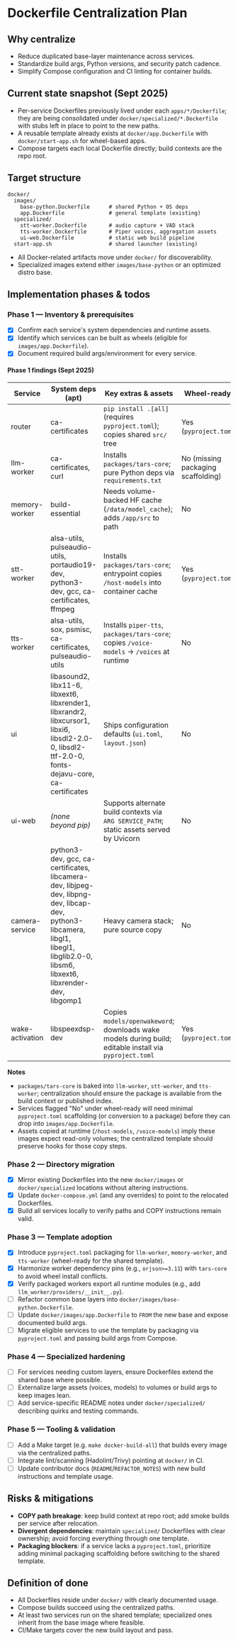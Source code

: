 # Dockerfile Centralization Plan

## Why centralize
- Reduce duplicated base-layer maintenance across services.
- Standardize build args, Python versions, and security patch cadence.
- Simplify Compose configuration and CI linting for container builds.

## Current state snapshot (Sept 2025)
- Per-service Dockerfiles previously lived under each `apps/*/Dockerfile`; they are being consolidated under `docker/specialized/*.Dockerfile` with stubs left in place to point to the new paths.
- A reusable template already exists at `docker/app.Dockerfile` with `docker/start-app.sh` for wheel-based apps.
- Compose targets each local Dockerfile directly; build contexts are the repo root.

## Target structure
```
docker/
  images/
    base-python.Dockerfile      # shared Python + OS deps
    app.Dockerfile              # general template (existing)
  specialized/
    stt-worker.Dockerfile       # audio capture + VAD stack
    tts-worker.Dockerfile       # Piper voices, aggregation assets
    ui-web.Dockerfile           # static web build pipeline
  start-app.sh                  # shared launcher (existing)
```
- All Docker-related artifacts move under `docker/` for discoverability.
- Specialized images extend either `images/base-python` or an optimized distro base.

## Implementation phases & todos
### Phase 1 — Inventory & prerequisites
- [x] Confirm each service's system dependencies and runtime assets.
- [x] Identify which services can be built as wheels (eligible for `images/app.Dockerfile`).
- [x] Document required build args/environment for every service.

#### Phase 1 findings (Sept 2025)

| Service | System deps (apt) | Key extras & assets | Wheel-ready? | Build args | Build-time env / entrypoint notes |
| --- | --- | --- | --- | --- | --- |
| router | ca-certificates | `pip install .[all]` (requires `pyproject.toml`); copies shared `src/` tree | Yes (`pyproject.toml`) | None | Sets `PYTHONPATH=/app/src`; simple `CMD python main.py` |
| llm-worker | ca-certificates, curl | Installs `packages/tars-core`; pure Python deps via `requirements.txt` | No (missing packaging scaffolding) | None | Default `LOG_LEVEL=INFO`; `CMD python -m llm_worker` |
| memory-worker | build-essential | Needs volume-backed HF cache (`/data/model_cache`); adds `/app/src` to path | No | None | Sets `HF_HOME`, `SENTENCE_TRANSFORMERS_HOME`, `TRANSFORMERS_CACHE`, `TORCH_HOME` |
| stt-worker | alsa-utils, pulseaudio-utils, portaudio19-dev, python3-dev, gcc, ca-certificates, ffmpeg | Installs `packages/tars-core`; entrypoint copies `/host-models` into container cache | Yes (`pyproject.toml`) | None | Entry script copies models before running `python /app/main.py`; HuggingFace caches under `/app/models` |
| tts-worker | alsa-utils, sox, psmisc, ca-certificates, pulseaudio-utils | Installs `piper-tts`, `packages/tars-core`; copies `/voice-models` → `/voices` at runtime | No | `PIPER_ARCH`, `PIPER_VERSION` | ENTRYPOINT handles voice copy + warning if `TARS.onnx` missing |
| ui | libasound2, libx11-6, libxext6, libxrender1, libxrandr2, libxcursor1, libxi6, libsdl2-2.0-0, libsdl2-ttf-2.0-0, fonts-dejavu-core, ca-certificates | Ships configuration defaults (`ui.toml`, `layout.json`) | No | None | Exposes `UI_CONFIG=/config/ui.toml`; runs `python -u main.py` |
| ui-web | *(none beyond pip)* | Supports alternate build contexts via `ARG SERVICE_PATH`; static assets served by Uvicorn | No | `SERVICE_PATH` | Defaults `MQTT_URL`, `HOST`, `PORT`; `CMD uvicorn server:app` |
| camera-service | python3-dev, gcc, ca-certificates, libcamera-dev, libjpeg-dev, libpng-dev, libcap-dev, python3-libcamera, libgl1, libegl1, libglib2.0-0, libsm6, libxext6, libxrender-dev, libgomp1 | Heavy camera stack; pure source copy | No | None | No special build env; `CMD python /app/main.py` |
| wake-activation | libspeexdsp-dev | Copies `models/openwakeword`; downloads wake models during build; editable install via `pyproject.toml` | Yes (`pyproject.toml`) | `BASE_IMAGE` | Runtime `python -m wake_activation`; no extra env |

**Notes**
- `packages/tars-core` is baked into `llm-worker`, `stt-worker`, and `tts-worker`; centralization should ensure the package is available from the build context or published index.
- Services flagged "No" under wheel-ready will need minimal `pyproject.toml` scaffolding (or conversion to a package) before they can drop into `images/app.Dockerfile`.
- Assets copied at runtime (`/host-models`, `/voice-models`) imply these images expect read-only volumes; the centralized template should preserve hooks for those copy steps.

### Phase 2 — Directory migration
- [x] Mirror existing Dockerfiles into the new `docker/images` or `docker/specialized` locations without altering instructions.
- [x] Update `docker-compose.yml` (and any overrides) to point to the relocated Dockerfiles.
- [x] Build all services locally to verify paths and COPY instructions remain valid.

### Phase 3 — Template adoption
- [x] Introduce `pyproject.toml` packaging for `llm-worker`, `memory-worker`, and `tts-worker` (wheel-ready for the shared template).
- [x] Harmonize worker dependency pins (e.g., `orjson>=3.11`) with `tars-core` to avoid wheel install conflicts.
- [x] Verify packaged workers export all runtime modules (e.g., add `llm_worker/providers/__init__.py`).
- [ ] Refactor common base layers into `docker/images/base-python.Dockerfile`.
- [ ] Update `docker/images/app.Dockerfile` to `FROM` the new base and expose documented build args.
- [ ] Migrate eligible services to use the template by packaging via `pyproject.toml` and passing build args from Compose.

### Phase 4 — Specialized hardening
- [ ] For services needing custom layers, ensure Dockerfiles extend the shared base where possible.
- [ ] Externalize large assets (voices, models) to volumes or build args to keep images lean.
- [ ] Add service-specific README notes under `docker/specialized/` describing quirks and testing commands.

### Phase 5 — Tooling & validation
- [ ] Add a Make target (e.g. `make docker-build-all`) that builds every image via the centralized paths.
- [ ] Integrate lint/scanning (Hadolint/Trivy) pointing at `docker/` in CI.
- [ ] Update contributor docs (`README`/`REFACTOR_NOTES`) with new build instructions and template usage.

## Risks & mitigations
- **COPY path breakage**: keep build context at repo root; add smoke builds per service after relocation.
- **Divergent dependencies**: maintain `specialized/` Dockerfiles with clear ownership; avoid forcing everything through one template.
- **Packaging blockers**: if a service lacks a `pyproject.toml`, prioritize adding minimal packaging scaffolding before switching to the shared template.

## Definition of done
- All Dockerfiles reside under `docker/` with clearly documented usage.
- Compose builds succeed using the centralized paths.
- At least two services run on the shared template; specialized ones inherit from the base image where feasible.
- CI/Make targets cover the new build layout and pass.
